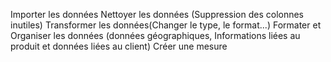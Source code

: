 Importer les données
Nettoyer les données (Suppression des colonnes inutiles) 
Transformer les données(Changer le type, le format...)
Formater et Organiser les données (données géographiques, Informations liées au produit et données liées au client)
Créer une mesure
